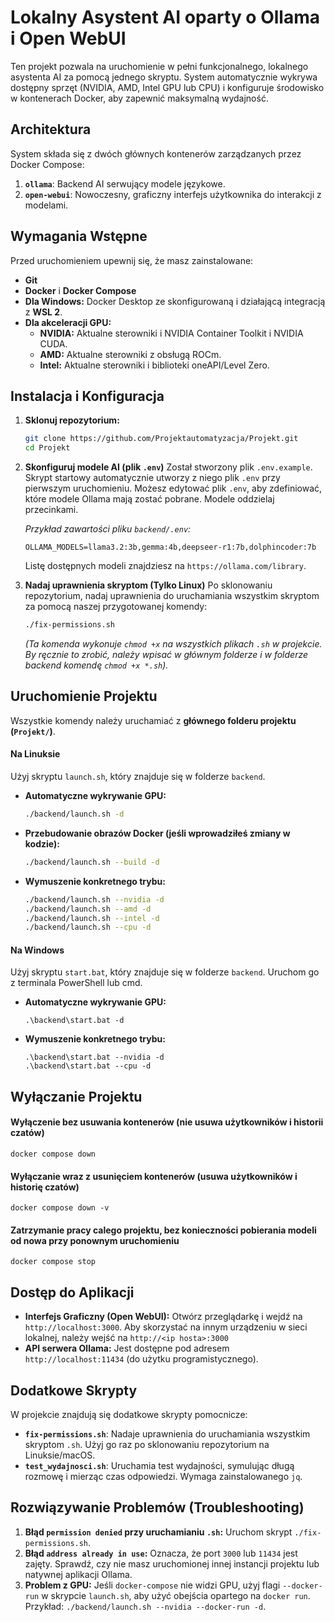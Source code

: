 # Lokalny Asystent AI oparty o Ollama i Open WebUI

Ten projekt pozwala na uruchomienie w pełni funkcjonalnego, lokalnego asystenta AI za pomocą jednego skryptu. System automatycznie wykrywa dostępny sprzęt (NVIDIA, AMD, Intel GPU lub CPU) i konfiguruje środowisko w kontenerach Docker, aby zapewnić maksymalną wydajność.

## Architektura
System składa się z dwóch głównych kontenerów zarządzanych przez Docker Compose:
1.  **`ollama`**: Backend AI serwujący modele językowe.
2.  **`open-webui`**: Nowoczesny, graficzny interfejs użytkownika do interakcji z modelami.

## Wymagania Wstępne
Przed uruchomieniem upewnij się, że masz zainstalowane:
- **Git**
- **Docker** i **Docker Compose**
- **Dla Windows:** Docker Desktop ze skonfigurowaną i działającą integracją z **WSL 2**.
- **Dla akceleracji GPU:**
    - **NVIDIA:** Aktualne sterowniki i NVIDIA Container Toolkit i NVIDIA CUDA.
    - **AMD:** Aktualne sterowniki z obsługą ROCm.
    - **Intel:** Aktualne sterowniki i biblioteki oneAPI/Level Zero.

## Instalacja i Konfiguracja
1.  **Sklonuj repozytorium:**
    ```bash
    git clone https://github.com/Projektautomatyzacja/Projekt.git
    cd Projekt
    ```

2.  **Skonfiguruj modele AI (plik `.env`)**
    Został stworzony plik `.env.example`. Skrypt startowy automatycznie utworzy z niego plik `.env` przy pierwszym uruchomieniu. Możesz edytować plik `.env`, aby zdefiniować, które modele Ollama mają zostać pobrane. Modele oddzielaj przecinkami.
    
    *Przykład zawartości pliku `backend/.env`:*
    ```
    OLLAMA_MODELS=llama3.2:3b,gemma:4b,deepseer-r1:7b,dolphincoder:7b
    ```
    Listę dostępnych modeli znajdziesz na `https://ollama.com/library`.

3.  **Nadaj uprawnienia skryptom (Tylko Linux)**
    Po sklonowaniu repozytorium, nadaj uprawnienia do uruchamiania wszystkim skryptom za pomocą naszej przygotowanej komendy:
    ```bash
    ./fix-permissions.sh
    ```
    *(Ta komenda wykonuje `chmod +x` na wszystkich plikach `.sh` w projekcie. By ręcznie to zrobić, należy wpisać w głównym folderze i w folderze backend komendę `chmod +x *.sh`).*

## Uruchomienie Projektu

Wszystkie komendy należy uruchamiać z **głównego folderu projektu (`Projekt/`)**.

#### Na Linuksie
Użyj skryptu `launch.sh`, który znajduje się w folderze `backend`.

* **Automatyczne wykrywanie GPU:**
    ```bash
    ./backend/launch.sh -d
    ```
* **Przebudowanie obrazów Docker (jeśli wprowadziłeś zmiany w kodzie):**
    ```bash
    ./backend/launch.sh --build -d
    ```
* **Wymuszenie konkretnego trybu:**
    ```bash
    ./backend/launch.sh --nvidia -d
    ./backend/launch.sh --amd -d
    ./backend/launch.sh --intel -d
    ./backend/launch.sh --cpu -d
    ```

#### Na Windows
Użyj skryptu `start.bat`, który znajduje się w folderze `backend`. Uruchom go z terminala PowerShell lub cmd.

* **Automatyczne wykrywanie GPU:**
    ```dos
    .\backend\start.bat -d
    ```
* **Wymuszenie konkretnego trybu:**
    ```dos
    .\backend\start.bat --nvidia -d
    .\backend\start.bat --cpu -d
    ```
    
## Wyłączanie Projektu

#### Wyłączenie bez usuwania kontenerów (nie usuwa użytkowników i historii czatów)
    
    docker compose down
    
    
#### Wyłączanie wraz z usunięciem kontenerów (usuwa użytkowników i historię czatów)
    
    docker compose down -v

#### Zatrzymanie pracy calego projektu, bez konieczności pobierania modeli od nowa przy ponownym uruchomieniu

    docker compose stop
    
    

## Dostęp do Aplikacji

* **Interfejs Graficzny (Open WebUI):** Otwórz przeglądarkę i wejdź na `http://localhost:3000`. Aby skorzystać na innym urządzeniu w sieci lokalnej, należy wejść na `http://<ip hosta>:3000`
* **API serwera Ollama:** Jest dostępne pod adresem `http://localhost:11434` (do użytku programistycznego).

## Dodatkowe Skrypty

W projekcie znajdują się dodatkowe skrypty pomocnicze:

* **`fix-permissions.sh`**: Nadaje uprawnienia do uruchamiania wszystkim skryptom `.sh`. Użyj go raz po sklonowaniu repozytorium na Linuksie/macOS.
* **`test_wydajnosci.sh`**: Uruchamia test wydajności, symulując długą rozmowę i mierząc czas odpowiedzi. Wymaga zainstalowanego `jq`.

## Rozwiązywanie Problemów (Troubleshooting)

1.  **Błąd `permission denied` przy uruchamianiu `.sh`:** Uruchom skrypt `./fix-permissions.sh`.
2.  **Błąd `address already in use`:** Oznacza, że port `3000` lub `11434` jest zajęty. Sprawdź, czy nie masz uruchomionej innej instancji projektu lub natywnej aplikacji Ollama.
3.  **Problem z GPU:** Jeśli `docker-compose` nie widzi GPU, użyj flagi `--docker-run` w skrypcie `launch.sh`, aby użyć obejścia opartego na `docker run`. Przykład: `./backend/launch.sh --nvidia --docker-run -d`.

